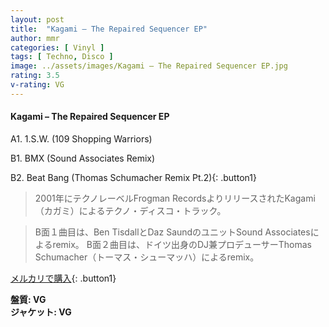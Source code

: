 ```yaml
---
layout: post
title:  "Kagami – The Repaired Sequencer EP"
author: mmr
categories: [ Vinyl ]
tags: [ Techno, Disco ]
image: ../assets/images/Kagami – The Repaired Sequencer EP.jpg
rating: 3.5
v-rating: VG
---
```


#### Kagami – The Repaired Sequencer EP

A1. 1.S.W. (109 Shopping Warriors)

B1. BMX (Sound Associates Remix)

B2. Beat Bang (Thomas Schumacher Remix Pt.2){: .button1}

> 2001年にテクノレーベルFrogman RecordsよりリリースされたKagami（カガミ）によるテクノ・ディスコ・トラック。

> B面１曲目は、Ben TisdallとDaz SaundのユニットSound Associatesによるremix。
> B面２曲目は、ドイツ出身のDJ兼プロデューサーThomas Schumacher（トーマス・シューマッハ）によるremix。

[メルカリで購入](https://jp.mercari.com/item/m77157414026){: .button1}

<div class="mt-4 mb-4 d-flex align-items-center">
<strong class="mr-1">盤質: VG</strong>
</div>
<div class="mt-4 mb-4 d-flex align-items-center">
<strong class="mr-1">ジャケット: VG</strong>
</div>
